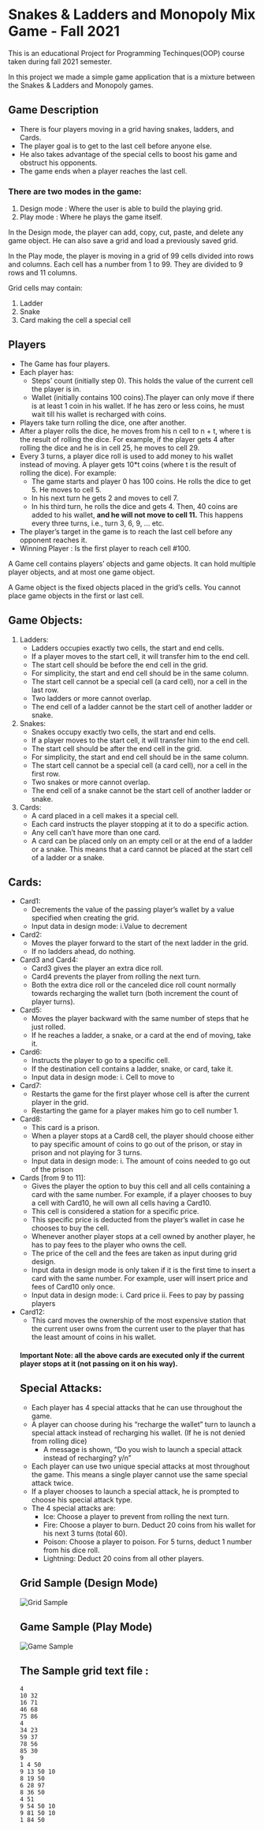 # Snakes & Ladders and Monopoly Mix Game - Fall 2021
This is an educational Project for Programming Techinques(OOP) course taken during fall 2021 semester.

In this project we made a simple game application that is a mixture between the Snakes &amp; Ladders and Monopoly games.

## Game Description
<ul>
  <li>There is four players moving in a grid having snakes, ladders, and Cards. </li>
  <li>The player goal is to get to the last cell before anyone else. </li>
  <li>He also takes advantage of the special cells to boost his game and obstruct his opponents. </li>
  <li>The game ends when a player reaches the last cell.</li>
</ul>

### There are two modes in the game:
<ol>
  <li>Design mode : Where the user is able to build the playing grid.</li>
  <li>Play mode : Where he plays the game itself. </li>
</ol>
In the Design mode, the player can add, copy, cut, paste, and delete any game object. He
can also save a grid and load a previously saved grid.

In the Play mode, the player is moving in a grid of 99 cells divided into rows and columns.
Each cell has a number from 1 to 99. They are divided to 9 rows and 11 columns.

Grid cells may contain:
<ol>
  <li>Ladder</li>
  <li>Snake</li>
  <li>Card making the cell a special cell</li>
</ol>

## Players
<ul>
  <li>The Game has four players.</li>
  <li>Each player has:
    <ul>
      <li>Steps’ count (initially step 0). This holds the value of the current cell the player is in.</li>
      <li>Wallet (initially contains 100 coins).The player can only move if there is at least 1 coin in his wallet. If he has zero or less coins, he must wait till his wallet is recharged with coins.</li>
    </ul>
  </li>
  <li>Players take turn rolling the dice, one after another.</li>
  <li>After a player rolls the dice, he moves from his n cell to n + t, where t is the result of rolling
the dice. For example, if the player gets 4 after rolling the dice and he is in cell 25, he
    moves to cell 29.</li>
  <li>Every 3 turns, a player dice roll is used to add money to his wallet instead of moving. A
    player gets 10*t coins (where t is the result of rolling the dice). For example:
    <ul>
      <li>The game starts and player 0 has 100 coins. He rolls the dice to get 5. He moves
to cell 5.</li>
      <li>In his next turn he gets 2 and moves to cell 7.</li>
      <li>In his third turn, he rolls the dice and gets 4. Then, 40 coins are added to his wallet,
        <b>and he will not move to cell 11.</b> This happens every three turns, i.e., turn 3, 6, 9,
... etc.</li>
    </ul>
  </li>
  <li>The player’s target in the game is to reach the last cell before any opponent reaches it.</li>
  <li>Winning Player : Is the first player to reach cell #100.</li>
</ul>
A Game cell contains players’ objects and game objects. It can hold multiple player objects, and at
most one game object.

A Game object is the fixed objects placed in the grid’s cells.
You cannot place game objects in the first or last cell.

## Game Objects:
<ol>
  <li>
    Ladders:
    <ul>
      <li>Ladders occupies exactly two cells, the start and end cells.</li>
      <li>If a player moves to the start cell, it will transfer him to the end cell.</li>
      <li>The start cell should be before the end cell in the grid.</li>
      <li>For simplicity, the start and end cell should be in the same column.</li>
      <li>The start cell cannot be a special cell (a card cell), nor a cell in the last row.</li>
      <li>Two ladders or more cannot overlap.</li>
      <li>The end cell of a ladder cannot be the start cell of another ladder or snake.</li>
    </ul>
  </li>
  <li>
    Snakes:
    <ul>
      <li>Snakes occupy exactly two cells, the start and end cells.</li>
      <li>If a player moves to the start cell, it will transfer him to the end cell.</li>
      <li>The start cell should be after the end cell in the grid.</li>
      <li>For simplicity, the start and end cell should be in the same column.</li>
      <li>The start cell cannot be a special cell (a card cell), nor a cell in the first row.</li>
      <li>Two snakes or more cannot overlap.</li>
      <li>The end cell of a snake cannot be the start cell of another ladder or snake.</li>
    </ul>
  </li>
  <li>
    Cards:
    <ul>
      <li>A card placed in a cell makes it a special cell.</li>
      <li>Each card instructs the player stopping at it to do a specific action.</li>
      <li>Any cell can’t have more than one card.</li>
      <li>A card can be placed only on an empty cell or at the end of a ladder or a snake. This
means that a card cannot be placed at the start cell of a ladder or a snake.</li>
    </ul>
  </li>
</ol>

## Cards:
<ul>
  <li>Card1:
    <ul>
      <li>Decrements the value of the passing player’s wallet by a value specified when creating the grid.</li>
      <li>Input data in design mode: i.Value to decrement</li>
    </ul>
  </li>
  <li>Card2:
    <ul>
      <li>Moves the player forward to the start of the next ladder in the grid.</li>
      <li>If no ladders ahead, do nothing.</li>
    </ul>
  </li>
  <li>Card3 and Card4:
    <ul>
      <li>Card3 gives the player an extra dice roll.</li>
      <li>Card4 prevents the player from rolling the next turn.</li>
      <li>Both the extra dice roll or the canceled dice roll count normally towards recharging the wallet turn (both increment the count of player turns).</li>
    </ul>
  </li>
  <li>Card5:
    <ul>
      <li>Moves the player backward with the same number of steps that he just rolled.</li>
      <li>If he reaches a ladder, a snake, or a card at the end of moving, take it.</li>
    </ul>
  </li>
  <li>Card6:
    <ul>
      <li>Instructs the player to go to a specific cell.</li>
      <li>If the destination cell contains a ladder, snake, or card, take it.</li>
      <li>Input data in design mode: i. Cell to move to</li>
    </ul>
  </li>
   <li>Card7:
    <ul>
      <li>Restarts the game for the first player whose cell is after the current player in the grid.</li>
      <li>Restarting the game for a player makes him go to cell number 1.</li>
    </ul>
  </li>
  <li>Card8:
    <ul>
      <li>This card is a prison.</li>
      <li>When a player stops at a Card8 cell, the player should choose either to pay specific amount of coins to go out of the prison, or stay in prison and not playing for 3 turns.</li>
      <li>Input data in design mode: i. The amount of coins needed to go out of the prison</li>
    </ul>
  </li>
   <li>Cards [from 9 to 11]:
    <ul>
      <li>Gives the player the option to buy this cell and all cells containing a card with the same number. For example, if a player chooses to buy a cell with Card10, he will own all cells having a Card10.</li>
      <li>This cell is considered a station for a specific price.</li>
      <li>This specific price is deducted from the player’s wallet in case he chooses to buy the cell.</li>
      <li>Whenever another player stops at a cell owned by another player, he has to pay fees to the player who owns the cell.</li>
      <li>The price of the cell and the fees are taken as input during grid design.</li>
      <li>Input data in design mode is only taken if it is the first time to insert a card with the same number. For example, user will insert price and fees of Card10 only once.</li>
      <li>Input data in design mode: i. Card price ii. Fees to pay by passing players</li>
    </ul>
  </li>
  <li>Card12:
    <ul>
      <li>This card moves the ownership of the most expensive station that the current user owns from the current user to the player that has the least amount of coins in his wallet.</li>
  </li>
</ul>

#### Important Note: all the above cards are executed only if the current player stops at it (not passing on it on his way).

## Special Attacks:
<ul>
  <li>Each player has 4 special attacks that he can use throughout the game.</li>
  <li>A player can choose during his “recharge the wallet” turn to launch a special attack instead of recharging his wallet. (If he is not denied from rolling dice)
    <ul>
      <li>A message is shown, “Do you wish to launch a special attack instead of recharging? y/n”</li>
    </ul>
  </li>
  <li>Each player can use two unique special attacks at most throughout the game. This means a single player cannot use the same special attack twice.</li>
  <li>If a player chooses to launch a special attack, he is prompted to choose his special attack type.</li>
  <li>
  The 4 special attacks are:
    <ul>
      <li>Ice: Choose a player to prevent from rolling the next turn.</li>
      <li>Fire: Choose a player to burn. Deduct 20 coins from his wallet for his next 3 turns (total 60).</li>
      <li>Poison: Choose a player to poison. For 5 turns, deduct 1 number from his dice roll.</li>
      <li>Lightning: Deduct 20 coins from all other players.</li>
    </ul>
  </li>
</ul>

## Grid Sample (Design Mode)
![Grid Sample](https://github.com/michaelehab/Snakes-Ladders-and-Monopoly-Mix-Game/blob/Final/images/grid_sample.jpg)

## Game Sample (Play Mode)
![Game Sample](https://github.com/michaelehab/Snakes-Ladders-and-Monopoly-Mix-Game/blob/Final/images/game_sample.jpg)

## The Sample grid text file :
```
4
10 32
16 71
46 68
75 86
4
34 23
59 37
78 56
85 30
9
1 4 50
9 13 50 10
8 19 50
6 28 97
8 36 50
4 51 
9 54 50 10
9 81 50 10
1 84 50
```
